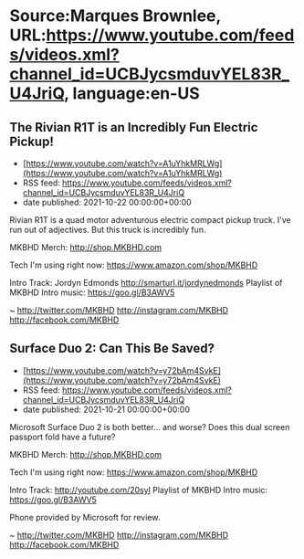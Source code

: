 # Source:Marques Brownlee, URL:https://www.youtube.com/feeds/videos.xml?channel_id=UCBJycsmduvYEL83R_U4JriQ, language:en-US

## The Rivian R1T is an Incredibly Fun Electric Pickup!
 - [https://www.youtube.com/watch?v=A1uYhkMRLWg](https://www.youtube.com/watch?v=A1uYhkMRLWg)
 - RSS feed: https://www.youtube.com/feeds/videos.xml?channel_id=UCBJycsmduvYEL83R_U4JriQ
 - date published: 2021-10-22 00:00:00+00:00

Rivian R1T is a quad motor adventurous electric compact pickup truck. I've run out of adjectives. But this truck is incredibly fun.

MKBHD Merch: http://shop.MKBHD.com

Tech I'm using right now: https://www.amazon.com/shop/MKBHD

Intro Track: Jordyn Edmonds http://smarturl.it/jordynedmonds
Playlist of MKBHD Intro music: https://goo.gl/B3AWV5

~
http://twitter.com/MKBHD
http://instagram.com/MKBHD
http://facebook.com/MKBHD

## Surface Duo 2: Can This Be Saved?
 - [https://www.youtube.com/watch?v=y72bAm4SvkE](https://www.youtube.com/watch?v=y72bAm4SvkE)
 - RSS feed: https://www.youtube.com/feeds/videos.xml?channel_id=UCBJycsmduvYEL83R_U4JriQ
 - date published: 2021-10-21 00:00:00+00:00

Microsoft Surface Duo 2 is both better... and worse? Does this dual screen passport fold have a future?

MKBHD Merch: http://shop.MKBHD.com

Tech I'm using right now: https://www.amazon.com/shop/MKBHD

Intro Track: http://youtube.com/20syl
Playlist of MKBHD Intro music: https://goo.gl/B3AWV5

Phone provided by Microsoft for review.

~
http://twitter.com/MKBHD
http://instagram.com/MKBHD
http://facebook.com/MKBHD

